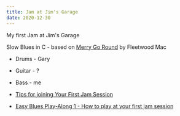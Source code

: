 ```yaml
---
title: Jam at Jim's Garage
date: 2020-12-30
---
```


My first Jam at Jim's Garage

Slow Blues in C - based on [Merry Go Round](tunes/merry-go-round/) by Fleetwood Mac

- Drums - Gary
- Guitar - ?
- Bass - me

- [Tips for joining Your First Jam Session](https://makingmusicmag.com/jam-session/)
- [Easy Blues Play-Along 1 - How to play at your first jam session](https://www.youtube.com/watch?v=Q4zM-9MsJos)
